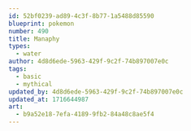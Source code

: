 ```yaml
---
id: 52bf0239-ad89-4c3f-8b77-1a5488d85590
blueprint: pokemon
number: 490
title: Manaphy
types:
  - water
author: 4d8d6ede-5963-429f-9c2f-74b897007e0c
tags:
  - basic
  - mythical
updated_by: 4d8d6ede-5963-429f-9c2f-74b897007e0c
updated_at: 1716644987
art:
  - b9a52e18-7efa-4189-9fb2-84a48c8ae5f4
---
```

